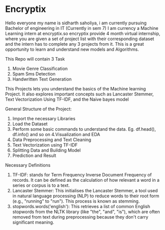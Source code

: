 # Encryptix
Hello everyone my name is sidharth saholiya, i am currently pursuing Bachelor of engineering in IT (Currently in sem 7)
I am currency a Machine Learning intern at encryptix.so encryptix provide 4 month virtual internship, where you are given a set of project list with their corresponding dataset and the intern has to complete any 3 projects from it. This is a great opportunity to learn and understand new models and Algorithms.

This Repo will contain 3 Task
1. Movie Genre Classification
2. Spam Sms Detection
3. Handwritten Text Generation

This Projects lets you understand the basics of the Machine learning Project. It also explores important concepts such as Lancaster Stemmer, Text Vectorization Using TF-IDF, and the Naive bayes model

General Structure of the Project:
1. Import the necessary Libraries
2. Load the Dataset
3. Perform some basic commands to understand the data. Eg. df.head(), df.info() and so on
4.Visualization and EDA
5. Data Preprocessing and Text Cleaning
6. Text Vectorization using TF-IDF
7. Splitting Data and Building Model
8. Prediction and Result

Necessary Definitions
1. TF-IDF: stands for Term Frequency Inverse Document Frequency of records. It can be defined as the calculation of how relevant a word in a series or corpus is to a text. 
2. Lancaster Stemmer: This initialises the Lancaster Stemmer, a tool used in natural language processing (NLP) to reduce words to their root form (e.g., "running" to "run"). This process is known as stemming.
3. stopwords.words('english'): This retrieves a list of common English stopwords from the NLTK library (like "the", "and", "is"), which are often removed from text during preprocessing because they don't carry significant meaning.
